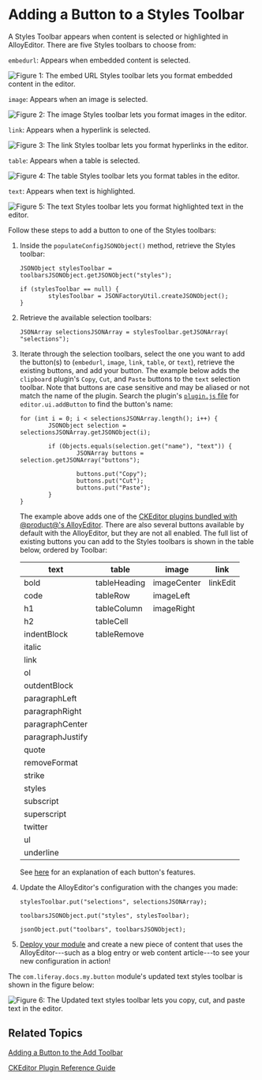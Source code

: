 # Adding a Button to a Styles Toolbar [](id=adding-a-button-to-a-styles-toolbar)

A Styles Toolbar appears when content is selected or highlighted in AlloyEditor. 
There are five Styles toolbars to choose from:

`embedurl`: Appears when embedded content is selected. 

![Figure 1: The embed URL Styles toolbar lets you format embedded content in the editor.](../../../../images/alloyeditor-embedurl-toolbar.png)

`image`: Appears when an image is selected.

![Figure 2: The image Styles toolbar lets you format images in the editor.](../../../../images/alloyeditor-image-toolbar.png)

`link`: Appears when a hyperlink is selected.

![Figure 3: The link Styles toolbar lets you format hyperlinks in the editor.](../../../../images/alloyeditor-link-toolbar.png)

`table`: Appears when a table is selected.

![Figure 4: The table Styles toolbar lets you format tables in the editor.](../../../../images/alloyeditor-table-toolbar.png)

`text`: Appears when text is highlighted.

![Figure 5: The text Styles toolbar lets you format highlighted text in the editor.](../../../../images/alloyeditor-text-toolbar.png)

Follow these steps to add a button to one of the Styles toolbars:

1.  Inside the `populateConfigJSONObject()` method, retrieve the Styles toolbar:
    
        JSONObject stylesToolbar = toolbarsJSONObject.getJSONObject("styles");

        if (stylesToolbar == null) {
                stylesToolbar = JSONFactoryUtil.createJSONObject();
        }

2.  Retrieve the available selection toolbars:

        JSONArray selectionsJSONArray = stylesToolbar.getJSONArray(
        "selections");

3.  Iterate through the selection toolbars, select the one you want to add 
    the button(s) to (`embedurl`, `image`, `link`, `table`, or `text`), retrieve 
    the existing buttons, and add your button. The example below adds the 
    `clipboard` plugin's `Copy`, `Cut`, and `Paste` buttons to the `text` 
    selection toolbar. Note that buttons are case sensitive and may be aliased 
    or not match the name of the plugin. Search the plugin's 
    [`plugin.js` file](/develop/reference/-/knowledge_base/7-1/ckeditor-plugin-reference-guide) 
    for `editor.ui.addButton` to find the button's name:

        for (int i = 0; i < selectionsJSONArray.length(); i++) {
                JSONObject selection = selectionsJSONArray.getJSONObject(i);

                if (Objects.equals(selection.get("name"), "text")) {
                        JSONArray buttons = selection.getJSONArray("buttons");

                        buttons.put("Copy");
                        buttons.put("Cut");
                        buttons.put("Paste");
                }
        }

    The example above adds one of the 
    [CKEditor plugins bundled with @product@'s AlloyEditor](/develop/reference/-/knowledge_base/7-1/ckeditor-plugin-reference-guide). 
    There are also several buttons available by default with the AlloyEditor,
    but they are not all enabled. The full list of existing buttons you can add
    to the Styles toolbars is shown in the table below, ordered by Toolbar:

    | text | table | image | link |
    | ---- | ----- | ----- | ---- |
    | bold | tableHeading | imageCenter | linkEdit |
    | code | tableRow | imageLeft | |
    | h1 | tableColumn | imageRight | |
    | h2 | tableCell | | |
    | indentBlock | tableRemove | | |
    | italic | | | |
    | link | | | |
    | ol | | | |
    | outdentBlock | | | |
    | paragraphLeft | | | |
    | paragraphRight | | | |
    | paragraphCenter | | | |
    | paragraphJustify | | | |
    | quote | | | |
    | removeFormat | | | |
    | strike | | | |
    | styles | | | |
    | subscript | | | |
    | superscript | | | |
    | twitter | | | |
    | ul | | | |
    | underline | | | |
 
    See 
    [here](https://alloyeditor.com/docs/features/) 
    for an explanation of each button's features.

4.  Update the AlloyEditor's configuration with the changes you made:

        stylesToolbar.put("selections", selectionsJSONArray);

        toolbarsJSONObject.put("styles", stylesToolbar);

        jsonObject.put("toolbars", toolbarsJSONObject);

5.  [Deploy your module](/develop/tutorials/-/knowledge_base/7-1/deploying-projects-with-blade-cli) 
    and create a new piece of content that uses the AlloyEditor---such as a blog 
    entry or web content article---to see your new configuration in action!

The `com.liferay.docs.my.button` module's updated text styles toolbar is shown 
in the figure below:

![Figure 6: The Updated text styles toolbar lets you copy, cut, and paste text in the editor.](../../../../images/alloyeditor-updated-styles-toolbar.png)

## Related Topics [](id=related-topics)

[Adding a Button to the Add Toolbar](/develop/tutorials/-/knowledge_base/7-1/adding-a-button-to-the-add-toolbar)

[CKEditor Plugin Reference Guide](/develop/reference/-/knowledge_base/7-1/ckeditor-plugin-reference-guide)
